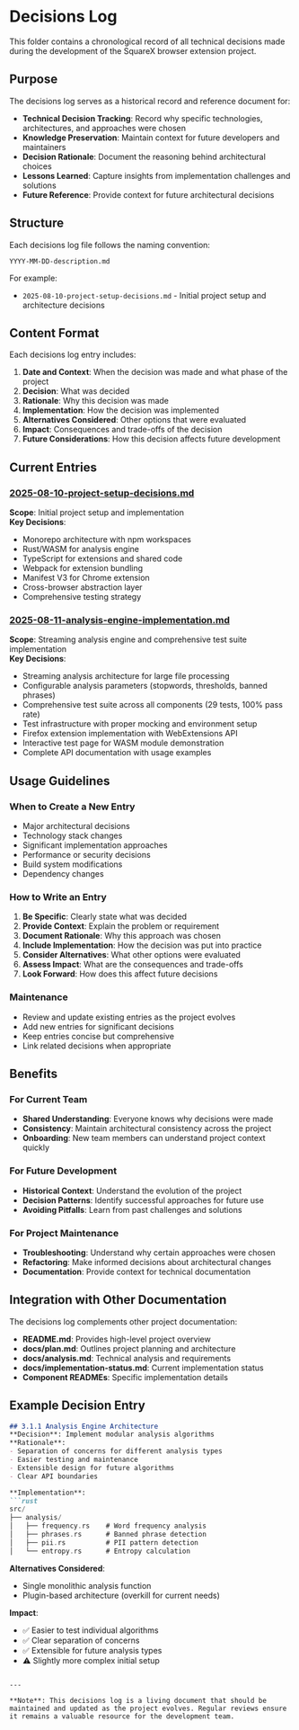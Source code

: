 # Decisions Log

This folder contains a chronological record of all technical decisions made during the development of the SquareX browser extension project.

## Purpose

The decisions log serves as a historical record and reference document for:

- **Technical Decision Tracking**: Record why specific technologies, architectures, and approaches were chosen
- **Knowledge Preservation**: Maintain context for future developers and maintainers
- **Decision Rationale**: Document the reasoning behind architectural choices
- **Lessons Learned**: Capture insights from implementation challenges and solutions
- **Future Reference**: Provide context for future architectural decisions

## Structure

Each decisions log file follows the naming convention:
```
YYYY-MM-DD-description.md
```

For example:
- `2025-08-10-project-setup-decisions.md` - Initial project setup and architecture decisions

## Content Format

Each decisions log entry includes:

1. **Date and Context**: When the decision was made and what phase of the project
2. **Decision**: What was decided
3. **Rationale**: Why this decision was made
4. **Implementation**: How the decision was implemented
5. **Alternatives Considered**: Other options that were evaluated
6. **Impact**: Consequences and trade-offs of the decision
7. **Future Considerations**: How this decision affects future development

## Current Entries

### [2025-08-10-project-setup-decisions.md](2025-08-10-project-setup-decisions.md)
**Scope**: Initial project setup and implementation  
**Key Decisions**:
- Monorepo architecture with npm workspaces
- Rust/WASM for analysis engine
- TypeScript for extensions and shared code
- Webpack for extension bundling
- Manifest V3 for Chrome extension
- Cross-browser abstraction layer
- Comprehensive testing strategy

### [2025-08-11-analysis-engine-implementation.md](2025-08-11-analysis-engine-implementation.md)
**Scope**: Streaming analysis engine and comprehensive test suite implementation  
**Key Decisions**:
- Streaming analysis architecture for large file processing
- Configurable analysis parameters (stopwords, thresholds, banned phrases)
- Comprehensive test suite across all components (29 tests, 100% pass rate)
- Test infrastructure with proper mocking and environment setup
- Firefox extension implementation with WebExtensions API
- Interactive test page for WASM module demonstration
- Complete API documentation with usage examples

## Usage Guidelines

### When to Create a New Entry
- Major architectural decisions
- Technology stack changes
- Significant implementation approaches
- Performance or security decisions
- Build system modifications
- Dependency changes

### How to Write an Entry
1. **Be Specific**: Clearly state what was decided
2. **Provide Context**: Explain the problem or requirement
3. **Document Rationale**: Why this approach was chosen
4. **Include Implementation**: How the decision was put into practice
5. **Consider Alternatives**: What other options were evaluated
6. **Assess Impact**: What are the consequences and trade-offs
7. **Look Forward**: How does this affect future decisions

### Maintenance
- Review and update existing entries as the project evolves
- Add new entries for significant decisions
- Keep entries concise but comprehensive
- Link related decisions when appropriate

## Benefits

### For Current Team
- **Shared Understanding**: Everyone knows why decisions were made
- **Consistency**: Maintain architectural consistency across the project
- **Onboarding**: New team members can understand project context quickly

### For Future Development
- **Historical Context**: Understand the evolution of the project
- **Decision Patterns**: Identify successful approaches for future use
- **Avoiding Pitfalls**: Learn from past challenges and solutions

### For Project Maintenance
- **Troubleshooting**: Understand why certain approaches were chosen
- **Refactoring**: Make informed decisions about architectural changes
- **Documentation**: Provide context for technical documentation

## Integration with Other Documentation

The decisions log complements other project documentation:

- **README.md**: Provides high-level project overview
- **docs/plan.md**: Outlines project planning and architecture
- **docs/analysis.md**: Technical analysis and requirements
- **docs/implementation-status.md**: Current implementation status
- **Component READMEs**: Specific implementation details

## Example Decision Entry

```markdown
## 3.1.1 Analysis Engine Architecture
**Decision**: Implement modular analysis algorithms  
**Rationale**:
- Separation of concerns for different analysis types
- Easier testing and maintenance
- Extensible design for future algorithms
- Clear API boundaries

**Implementation**:
```rust
src/
├── analysis/
│   ├── frequency.rs    # Word frequency analysis
│   ├── phrases.rs      # Banned phrase detection
│   ├── pii.rs          # PII pattern detection
│   └── entropy.rs      # Entropy calculation
```

**Alternatives Considered**:
- Single monolithic analysis function
- Plugin-based architecture (overkill for current needs)

**Impact**:
- ✅ Easier to test individual algorithms
- ✅ Clear separation of concerns
- ✅ Extensible for future analysis types
- ⚠️ Slightly more complex initial setup
```

---

**Note**: This decisions log is a living document that should be maintained and updated as the project evolves. Regular reviews ensure it remains a valuable resource for the development team.
